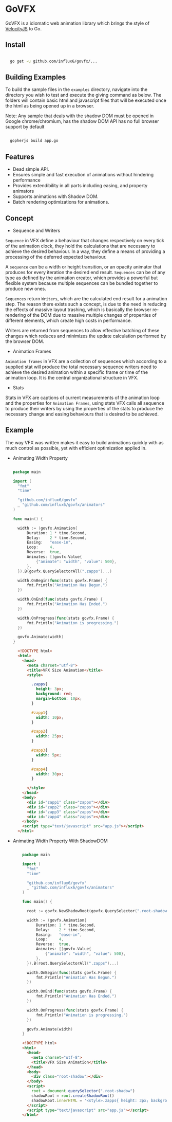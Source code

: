 # GoVFX
 GoVFX is a idiomatic web animation library which brings the style of [VelocityJS](https://julian.com/research/velocity/) to Go.

## Install

  ```bash

    go get -u github.com/influx6/govfx/...

  ```

## Building Examples
  To build the sample files in the `examples` directory, navigate into the
  directory you wish to test and execute the giving command as below.
  The folders will contain basic html and javascript files that will be
  executed once the html as being opened up in a browser.

  Note: Any sample that deals with the shadow DOM must be opened in Google chrome/chromium, has the shadow DOM API has no full browser support by default

  ```bash

    gopherjs build app.go

  ```

## Features

  - Dead simple API.
  - Ensures simple and fast execution of animations without hindering performance
  - Provides extendibility in all parts including easing, and property animators
  - Supports animations with Shadow DOM.
  - Batch rendering optimizations for animations.

## Concept

  - Sequence and Writers

  `Sequence` in VFX define a behaviour that changes respectively on every tick of
  the animation clock, they hold the calculations that are necessary to achieve
  the desired behaviour. In a way, they define a means of providing a
  processing of the deferred expected behaviour.

  A `sequence` can be a width or height transition, or an opacity animator that
  produces for every iteration the desired end result.
  `Sequences` can be of any type as defined by the animation creator, which
  provides a powerful but flexible system because multiple sequences can be bundled
  together to produce new ones.

  `Sequences` return `Writers`, which are the calculated end result for a animation step.
  The reason there exists such a concept, is due to the need in reducing the effects of
  massive layout trashing, which is basically the browser re-rendering of the DOM
  due to massive multiple changes of properties of different elements, which create
  high costs in performance.

  Writers are returned from sequences to allow effective batching of these changes
  which reduces and minimizes the update calculation performed by the browser DOM.

  - Animation Frames

  `Animation frames` in VFX are a collection of sequences which according to a
  supplied stat will produce the total necessary sequence writers need to
  achieve the desired animation within a specific frame or time of the animation
  loop. It is the central organizational structure in VFX.

  - Stats

  Stats in VFX are captions of current measurements of the animation loop and the
  properties for `Animation Frames`, using stats VFX calls all sequence to produce
  their writers by using the properties of the stats to produce the necessary change
  and easing behaviours that is desired to be achieved.

## Example
  The way VFX was written makes it easy to build animations quickly with as much
  control as possible, yet with efficient optimization applied in.

  - Animating Width Property

      ```go

      package main

      import (
      	"fmt"
      	"time"

      	"github.com/influx6/govfx"
      	_ "github.com/influx6/govfx/animators"
      )

      func main() {

      	width := (govfx.Animation{
      		Duration: 1 * time.Second,
      		Delay:    2 * time.Second,
      		Easing:   "ease-in",
      		Loop:     4,
      		Reverse:  true,
      		Animates: []govfx.Value{
      			{"animate": "width", "value": 500},
      		},
      	}).B(govfx.QuerySelectorAll(".zapps")...)

      	width.OnBegin(func(stats govfx.Frame) {
      		fmt.Println("Animation Has Begun.")
      	})

      	width.OnEnd(func(stats govfx.Frame) {
      		fmt.Println("Animation Has Ended.")
      	})

      	width.OnProgress(func(stats govfx.Frame) {
      		fmt.Println("Animation is progressing.")
      	})

      	govfx.Animate(width)
      }

      ```

      ```html
        <!DOCTYPE html>
        <html>
          <head>
            <meta charset="utf-8">
            <title>VFX Size Animation</title>
            <style>

              .zapps{
                height: 3px;
                background: red;
                margin-bottom: 10px;
              }

              #zapp1{
                width: 10px;
              }

              #zapp2{
                width: 25px;
              }

              #zapp3{
                width: 5px;
              }

              #zapp4{
                width: 30px;
              }

            </style>
          </head>
          <body>
            <div id="zapp1" class="zapps"></div>
            <div id="zapp2" class="zapps"></div>
            <div id="zapp3" class="zapps"></div>
            <div id="zapp4" class="zapps"></div>
          </body>
          <script type="text/javascript" src="app.js"></script>
        </html>

      ```

  - Animating Width Property With ShadowDOM

      ```go

          package main

          import (
          	"fmt"
          	"time"

          	"github.com/influx6/govfx"
          	_ "github.com/influx6/govfx/animators"
          )

          func main() {

          	root := govfx.NewShadowRoot(govfx.QuerySelector(".root-shadow"))

          	width := (govfx.Animation{
          		Duration: 1 * time.Second,
          		Delay:    2 * time.Second,
          		Easing:   "ease-in",
          		Loop:     4,
          		Reverse:  true,
          		Animates: []govfx.Value{
          			{"animate": "width", "value": 500},
          		},
          	}).B(root.QuerySelectorAll(".zapps")...)

          	width.OnBegin(func(stats govfx.Frame) {
          		fmt.Println("Animation Has Begun.")
          	})

          	width.OnEnd(func(stats govfx.Frame) {
          		fmt.Println("Animation Has Ended.")
          	})

          	width.OnProgress(func(stats govfx.Frame) {
          		fmt.Println("Animation is progressing.")
          	})

          	govfx.Animate(width)
          }

      ```

      ```html
          <!DOCTYPE html>
          <html>
            <head>
              <meta charset="utf-8">
              <title>VFX Size Animation</title>
            </head>
            <body>
              <div class="root-shadow"></div>
            </body>
            <script>
              root = document.querySelector(".root-shadow")
              shadowRoot = root.createShadowRoot()
              shadowRoot.innerHTML = '<style>.zapps{ height: 3px; background: red; margin-bottom: 10px; } #zapp1{ width: 10px; } #zapp2{ width: 25px; } #zapp3{ width: 5px; } #zapp4{ width: 30px; } </style><div id="zapp1" class="zapps"></div><div id="zapp2" class="zapps"></div><div id="zapp3" class="zapps"></div><div id="zapp4" class="zapps"></div>'
            </script>
            <script type="text/javascript" src="app.js"></script>
          </html>

      ```
